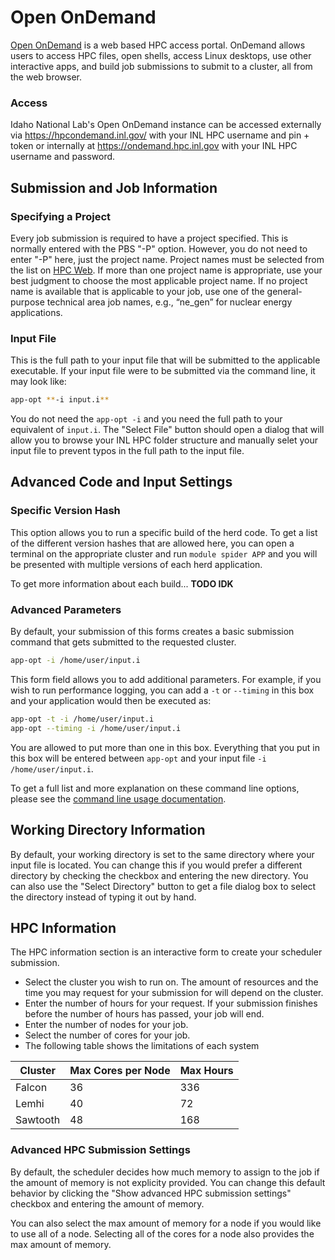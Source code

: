# Open OnDemand

[Open OnDemand]() is a web based HPC access portal. OnDemand allows users to access HPC files, open shells, access Linux desktops, use other interactive apps, and build job submissions to submit to a cluster, all from the web browser.  

### Access

Idaho National Lab's Open OnDemand instance can be accessed externally via https://hpcondemand.inl.gov/ with your INL HPC username and pin + token or internally at https://ondemand.hpc.inl.gov with your INL HPC username and password.

## Submission and Job Information

### Specifying a Project
Every job submission is required to have a project specified. This is normally entered with the PBS "-P" option. However, you do not need to enter "-P" here, just the project name. Project names must be selected from the list on [HPC Web](http://hpcweb.hpc.inl.gov/home/pbs#specifying-a-project). If more than one project name is appropriate, use your best judgment to choose the most applicable project name. If no project name is available that is applicable to your job, use one of the general-purpose technical area job names, e.g., “ne_gen” for nuclear energy applications.

### Input File
This is the full path to your input file that will be submitted to the applicable executable. If your input file were to be submitted via the command line, it may look like:

```bash
app-opt **-i input.i**
```

You do not need the `app-opt -i` and you need the full path to your equivalent of `input.i`. The "Select File" button should open a dialog that will allow you to browse your INL HPC folder structure and manually selet your input file to prevent typos in the full path to the input file.

## Advanced Code and Input Settings

### Specific Version Hash
This option allows you to run a specific build of the herd code. To get a list of the different version hashes that are allowed here, you can open a terminal on the appropriate cluster and run `module spider APP` and you will be presented with multiple versions of each herd application. 

To get more information about each build... **TODO IDK**

### Advanced Parameters
By default, your submission of this forms creates a basic submission command that gets submitted to the requested 
cluster.

```bash
app-opt -i /home/user/input.i
```

This form field allows you to add additional parameters. For example, if you wish to run performance logging, you can add a `-t` or `--timing` in this box and your application would then be executed as:

```bash
app-opt -t -i /home/user/input.i
app-opt --timing -i /home/user/input.i
```

You are allowed to put more than one in this box. Everything that you put in this box will be entered between  `app-opt` and your input file `-i /home/user/input.i`.

To get a full list and more explanation on these command line options, please see the [command line usage documentation](https://mooseframework.inl.gov/application_usage/command_line_usage.html).

## Working Directory Information
By default, your working directory is set to the same directory where your input file is located. You can change this if you would prefer a different directory by checking the checkbox and entering the new directory. You can also use the "Select Directory" button to get a file dialog box to select the directory instead of typing it out by hand.

## HPC Information
The HPC information section is an interactive form to create your scheduler submission.

- Select the cluster you wish to run on. The amount of resources and the time you may request for your submission for will depend on the cluster.
- Enter the number of hours for your request. If your submission finishes before the number of hours has passed, your job will end.
- Enter the number of nodes for your job.
- Select the number of cores for your job.
- The following table shows the limitations of each system

| Cluster  | Max Cores per Node | Max Hours |
|----------|--------------------|--------------|
| Falcon   | 36                 | 336          | 
| Lemhi    | 40                 | 72           |
| Sawtooth | 48                 | 168          |

### Advanced HPC Submission Settings
By default, the scheduler decides how much memory to assign to the job if the amount of memory is not explicity provided. You can change this default behavior by clicking the "Show advanced HPC submission settings" checkbox and entering the amount of memory. 

You can also select the max amount of memory for a node if you would like to use all of a node. Selecting all of the cores for a node also provides the max amount of memory.